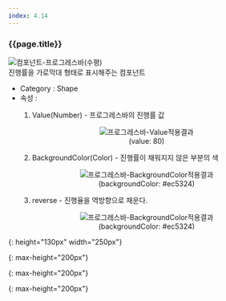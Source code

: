 ```yaml
---
index: 4.14
---
```

### {{page.title}}
![컴포넌트-프로그레스바(수평)][progress-horizontal-01]  
진행률을 가로막대 형태로 표시해주는 컴포넌트

- Category : Shape
- 속성 :
    1. Value(Number) - 프로그레스바의 진행률 값  
      <figure style="text-align: center;">
      ![프로그레스바-Value적용결과][progress-horizontal-02]  
      <figurecaption>(value: 80)</figurecaption>
      </figure>

    2. BackgroundColor(Color) - 진행률이 채워지지 않은 부분의 색  
      <figure style="text-align: center;">
      ![프로그레스바-BackgroundColor적용결과][progress-horizontal-03]  
      <figurecaption>(backgroundColor: #ec5324)</figurecaption>
      </figure>

    3. reverse - 진행율을 역방향으로 채운다.  
      <figure style="text-align: center;">
      ![프로그레스바-BackgroundColor적용결과][progress-horizontal-04]  
      <figurecaption>(backgroundColor: #ec5324)</figurecaption>
      </figure> 


[progress-horizontal-01]: {{site.baseurl}}/assets/components/progress-horizontal-01.png
{: height="130px" width="250px"}

[progress-horizontal-02]: {{site.baseurl}}/assets/components/progress-horizontal-02.png
{: max-height="200px"}

[progress-horizontal-03]: {{site.baseurl}}/assets/components/progress-horizontal-03.png
{: max-height="200px"}

[progress-horizontal-04]: {{site.baseurl}}/assets/components/progress-horizontal-04.png
{: max-height="200px"}
